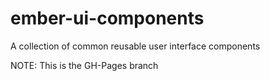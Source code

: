 # ember-ui-components

A collection of common reusable user interface components

NOTE: This is the GH-Pages branch
